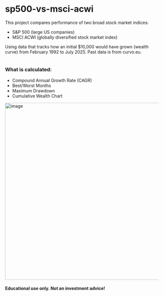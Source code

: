# sp500-vs-msci-acwi

This project compares performance of two broad stock market indices: 
* S&P 500 (large US companies)
* MSCI ACWI (globally diversified stock market index)

Using data that tracks how an initial $10,000 would have grown (wealth curve) from February 1992 to July 2025.
Past data is from curvo.eu.
#
### What is calculated:
* Compound Annual Growth Rate (CAGR)
* Best/Worst Months
* Maximum Drawdown
* Cumulative Wealth Chart



<img width="1227" height="579" alt="image" src="https://github.com/user-attachments/assets/5cfde4bc-0d54-47d3-b85c-58e2a836db85" />


#### Educational use only. Not an investment advice!

